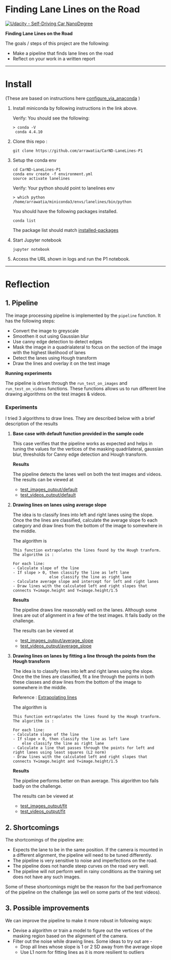 # **Finding Lane Lines on the Road** 
[![Udacity - Self-Driving Car NanoDegree](https://s3.amazonaws.com/udacity-sdc/github/shield-carnd.svg)](http://www.udacity.com/drive)


**Finding Lane Lines on the Road**

The goals / steps of this project are the following:

* Make a pipeline that finds lane lines on the road
* Reflect on your work in a written report

---

# Install
(These are based on instructions here [configure_via_anaconda](https://github.com/udacity/CarND-Term1-Starter-Kit/blob/master/doc/configure_via_anaconda.md) )

1. Install miniconda by following instructions in the link above.

   Verify: You should see the following:
   
   ```
   > conda -V
    conda 4.4.10
   ```

2. Clone this repo : 

    ```
    git clone https://github.com/arrawatia/CarND-LaneLines-P1
    ```

3. Setup the conda env

    ```
    cd CarND-LaneLines-P1
    conda env create -f environment.yml
    source activate lanelines
    ```
    
    Verify: Your python should point to lanelines env
    
    ```
    > which python
    /home/arrawatia/miniconda3/envs/lanelines/bin/python
    ```
    
    You should have the following packages installed.
    
    ```
    conda list
    ```
    The package list should match [installed-packages](installed-packages.txt)
    
4. Start Jupyter notebook

   ```
   jupyter notebook
   ```

5. Access the URL shown in logs and run the P1 notebook.

---

# Reflection

## 1. Pipeline

The image processing pipeline is implemented by the `pipeline` function. It has the following steps:

  - Convert the image to greyscale
  - Smoothen it out using Gaussian blur 
  - Use canny edge detection to detect edges
  - Mask the image in a quadrialateral to focus on the section of the image with the highest likelihood of lanes  
  - Detect the lanes using Hough transform
  - Draw the lines and overlay it on the test image 

**Running experiments**

The pipeline is driven through the `run_test_on_images` and `run_test_on_videos` functions. These functions allows us to run different line drawing algorithms on the test images & videos.

### Experiments   
 
I tried 3 algorithms to draw lines. They are described below with a brief description of the results

    
1. **Base case with default function provided in the sample code**
    
    This case verifies that the pipeline works as expected and helps in tuning the values for the vertices of the masking quadrilateral, gaussian blur, thresholds for Canny edge detection and Hough transform.

    **Results**

    The pipeline detects the lanes well on both the test images and videos. The results can be viewed at 
    * [test_images_output/default](test_images_output/default)
    * [test_videos_output/default](test_videos_output/default)


1. **Drawing lines on lanes using average slope**
    
    The idea is to classify lines into left and right lanes using the slope. Once the the lines are classified, calculate the average slope fo each category and draw lines from the bottom of the image to somewhere in the middle.
    
    The algorithm is 
    
    ```
    This function extrapolates the lines found by the Hough tranform. The algorithm is :

	For each line:
    - Calculate slope of the line
    - If slope > 0, then classify the line as left lane
                    else classify the line as right lane
    - Calculate average slope and intercept for left and right lanes
    - Draw lines with the calculated left and right slopes that connects Y=image.height and Y=image.height/1.5
    ```

    **Results**

    The pipeline draws line reasonably well on the lanes. Although some lines are out of alignment in a few of the test images. It fails badly on the challenge. 
    
    The results can be viewed at 
    * [test_images_output/average_slope](test_images_output/average_slope)
    * [test_videos_output/average_slope](test_videos_output/average_slope)

1. **Drawing lines on lanes by fitting a line through the points from the Hough transform**
    
    The idea is to classify lines into left and right lanes using the slope. Once the the lines are classified, fit a line through the points in both these classes and draw lines from the bottom of the image to somewhere in the middle. 
    
    Reference : [Extrapolating lines](http://ottonello.gitlab.io/selfdriving/nanodegree/python/line%20detection/2016/12/18/extrapolating_lines.html
)
    
    The algorithm is 
    
    ```
    This function extrapolates the lines found by the Hough tranform. The algorithm is :

	For each line:
    - Calculate slope of the line
    - If slope > 0, then classify the line as left lane
        else classify the line as right lane
    - Calculate a line that passes through the points for left and right lanes using least squares (L2 norm)
    - Draw lines with the calculated left and right slopes that connects Y=image.height and Y=image.height/1.5

    ```

    **Results**

    The pipeline performs better on than average. This algorithm too fails badly on the challenge. 
    
    The results can be viewed at 
    * [test_images_output/fit](test_images_output/fit)
    * [test_videos_output/fit](test_videos_output/fit)



## 2. Shortcomings
The shortcomings of the pipeline are:

- Expects the lane to be in the same position. If the camera is mounted in a different alignment, the pipeline will need to be tuned differently.
- The pipeline is very sensitive to noise and imperfections on the road.
- The pipeline does not handle steep curves on the road very well.
- The pipeline will not perform well in rainy conditions as the training set does not have any such images.

Some of these shortcomings might be the reason for the bad perfromance of the pipeline on the challenge (as well on some parts of the test videos).

## 3. Possible improvements

We can improve the pipeline to make it more robust in following ways:

* Devise a algorithm or train a model to figure out the vertices of the masking region based on the alignment of the camera.
* Filter out the noise while drawing lines. Some ideas to try out are - 
	- Drop all lines whose slope is 1 or 2 SD away from the average slope
	- Use L1 norm for fitting lines as it is more resilient to outliers




